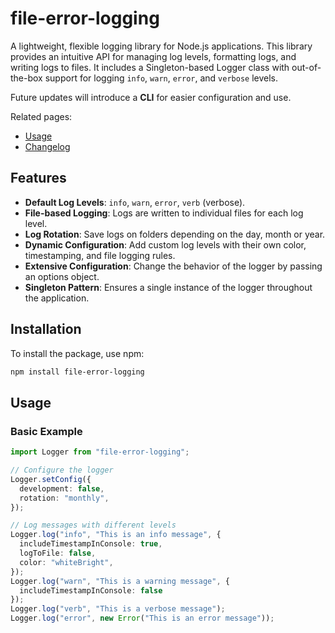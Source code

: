 # file-error-logging

A lightweight, flexible logging library for Node.js applications. This library provides an intuitive API for managing log levels, formatting logs, and writing logs to files. It includes a Singleton-based Logger class with out-of-the-box support for logging `info`, `warn`, `error`, and `verbose` levels. 

Future updates will introduce a **CLI** for easier configuration and use.

Related pages:
- [Usage](./usage.md)
- [Changelog](./changelog.md)

## Features

- **Default Log Levels**: `info`, `warn`, `error`, `verb` (verbose).
- **File-based Logging**: Logs are written to individual files for each log level.
- **Log Rotation**: Save logs on folders depending on the day, month or year.
- **Dynamic Configuration**: Add custom log levels with their own color, timestamping, and file logging rules.
- **Extensive Configuration**: Change the behavior of the logger by passing an options object.
- **Singleton Pattern**: Ensures a single instance of the logger throughout the application.

## Installation

To install the package, use npm:

```bash
npm install file-error-logging
```

## Usage

### Basic Example

```typescript
import Logger from "file-error-logging";

// Configure the logger
Logger.setConfig({
  development: false,
  rotation: "monthly",
});

// Log messages with different levels
Logger.log("info", "This is an info message", {
  includeTimestampInConsole: true,
  logToFile: false,
  color: "whiteBright",
});
Logger.log("warn", "This is a warning message", {
  includeTimestampInConsole: false
});
Logger.log("verb", "This is a verbose message");
Logger.log("error", new Error("This is an error message"));
```
